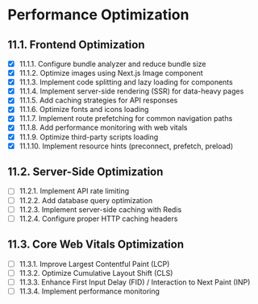 # Performance Optimization

## 11.1. Frontend Optimization

- [x] 11.1.1. Configure bundle analyzer and reduce bundle size
- [x] 11.1.2. Optimize images using Next.js Image component
- [x] 11.1.3. Implement code splitting and lazy loading for components
- [x] 11.1.4. Implement server-side rendering (SSR) for data-heavy pages
- [x] 11.1.5. Add caching strategies for API responses
- [x] 11.1.6. Optimize fonts and icons loading
- [x] 11.1.7. Implement route prefetching for common navigation paths
- [x] 11.1.8. Add performance monitoring with web vitals
- [x] 11.1.9. Optimize third-party scripts loading
- [x] 11.1.10. Implement resource hints (preconnect, prefetch, preload)

## 11.2. Server-Side Optimization

- [ ] 11.2.1. Implement API rate limiting
- [ ] 11.2.2. Add database query optimization
- [ ] 11.2.3. Implement server-side caching with Redis
- [ ] 11.2.4. Configure proper HTTP caching headers

## 11.3. Core Web Vitals Optimization

- [ ] 11.3.1. Improve Largest Contentful Paint (LCP)
- [ ] 11.3.2. Optimize Cumulative Layout Shift (CLS)
- [ ] 11.3.3. Enhance First Input Delay (FID) / Interaction to Next Paint (INP)
- [ ] 11.3.4. Implement performance monitoring 